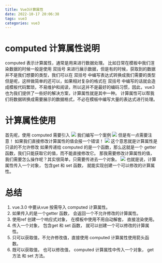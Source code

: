 ```yaml
---
title: Vue3计算属性
date: 2022-10-17 20:06:38
tags: vue3
categories: vue3
---
```

# computed 计算属性说明
computed 表示计算属性，通常是用来进行数据处理。
比如日常在模板中我们渲染数据的时候一般是使用 双括号 来进行展示数据，但是有的时候，获取到的数据并不是我们想要的类型，我们可以在 双括号 中编写表达式转换成我们需要的类型
但是呢，这样做简单的还可以，如果相对复杂的格式在 双括号 中编写的话就会造成模板代码繁琐，不易维护和阅读，所以这并不是最好的编码习惯，因此，vue3 也为我们提供了一些好的解决方案，计算属性就是其中一种。
计算属性可以帮我们将数据转换成需要展示的数据格式，不必在模板中编写大量的表达式进行处理。
# 计算属性使用
首先呢，使用 computed 需要引入
![](引入.png)
我们编写一个案例
![](案例一.png)
但是有一点需要注意！
如果我们直接修改计算属性的值会报一个错误！
![](案例二.png)
这个意思就是计算属性是只读的不允许修改 
如果传递给 computed 的是一个函数，那么这就是一个 getter 函数，我们只能获取它的值，而不能直接修改它。
那我需要修改计算属性的值，我们需要怎么操作呢？其实很简单，只需要传进去一个对象。
![](计算属性求和.png)
也就是说，计算属性传入一个对象， 包含get 和 set 函数， 就能实现创建一个可以修改的计算属性。
# 总结
1. vue.3.0 中要从vue 按需导入 computed 计算属性。
2. 如果传入的是一个getter 函数， 会返回一个不允许修改的计算属性。
3. 使用ref 创建一个响应式对象， 在模板中使用不用自动解套， 直接渲染使用。
4. 传入一个对象， 包含get 和 set 函数， 就可以创建一个可以修改的计算属性。
5. 只可以获取值，不允许修改值，直接使用 computed 计算属性使用箭头函数。
6. 既可以获取值， 也可以修改值， computed 计算属性中传入一个对象， get 方法 和 set 方法。